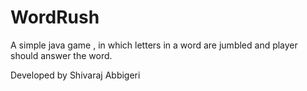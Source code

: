 # WordRush
A simple java game , in which letters in a word are jumbled and player should answer the word.

Developed by
Shivaraj Abbigeri
